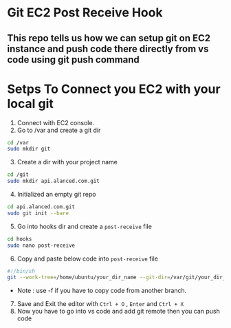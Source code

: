 # Git EC2 Post Receive Hook
This repo tells us how we can setup git on EC2 instance and push code there directly from vs code using git push command
---

# Setps To Connect you EC2 with your local git 
1. Connect with EC2 console.
2. Go to /var and create a git dir
```sh
cd /var
sudo mkdir git
```
3. Create a dir with your project name
```sh
cd /git
sudo mkdir api.alanced.com.git
```
4. Initialized an empty git repo
```sh
cd api.alanced.com.git
sudo git init --bare
```
5. Go into hooks dir and create a `post-receive` file 
```sh
cd hooks 
sudo nano post-receive
```

6. Copy and paste below code into `post-receive` file
```sh
#!/bin/sh
git --work-tree=/home/ubuntu/your_dir_name --git-dir=/var/git/your_dir_name.git checkout -f feature/auth-api
```
- Note : use -f if you have to copy code from another branch.
  
7. Save and Exit the editor with `Ctrl + O` , `Enter` and `Ctrl + X`
8. Now you have to go into vs code and add git remote then you can push code 
